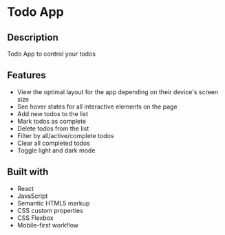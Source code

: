 # Todo App

## Description

Todo App to control your todos

## Features

- View the optimal layout for the app depending on their device's screen size
- See hover states for all interactive elements on the page
- Add new todos to the list
- Mark todos as complete
- Delete todos from the list
- Filter by all/active/complete todos
- Clear all completed todos
- Toggle light and dark mode

## Built with

- React
- JavaScript
- Semantic HTML5 markup
- CSS custom properties
- CSS Flexbox
- Mobile-first workflow
